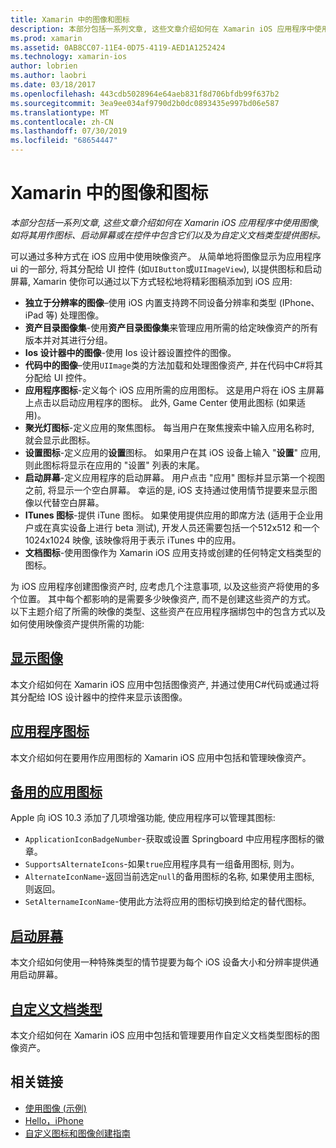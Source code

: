 ```yaml
---
title: Xamarin 中的图像和图标
description: 本部分包括一系列文章, 这些文章介绍如何在 Xamarin iOS 应用程序中使用图像, 如将其用作图标、启动屏幕或在控件中包含它们以及为自定义文档类型提供图标。
ms.prod: xamarin
ms.assetid: 0AB8CC07-11E4-0D75-4119-AED1A1252424
ms.technology: xamarin-ios
author: lobrien
ms.author: laobri
ms.date: 03/18/2017
ms.openlocfilehash: 443cdb5028964e64aeb831f8d706bfdb99f637b2
ms.sourcegitcommit: 3ea9ee034af9790d2b0dc0893435e997bd06e587
ms.translationtype: MT
ms.contentlocale: zh-CN
ms.lasthandoff: 07/30/2019
ms.locfileid: "68654447"
---
```

# <a name="images-and-icons-in-xamarinios"></a>Xamarin 中的图像和图标

_本部分包括一系列文章, 这些文章介绍如何在 Xamarin iOS 应用程序中使用图像, 如将其用作图标、启动屏幕或在控件中包含它们以及为自定义文档类型提供图标。_

可以通过多种方式在 iOS 应用中使用映像资产。 从简单地将图像显示为应用程序 ui 的一部分, 将其分配给 UI 控件 (如`UIButton`或`UIImageView`), 以提供图标和启动屏幕, Xamarin 使你可以通过以下方式轻松地将精彩图稿添加到 iOS 应用: 

- **独立于分辨率的图像**–使用 iOS 内置支持跨不同设备分辨率和类型 (IPhone、iPad 等) 处理图像。
- **资产目录图像集**-使用**资产目录图像集**来管理应用所需的给定映像资产的所有版本并对其进行分组。
- **Ios 设计器中的图像**-使用 Ios 设计器设置控件的图像。
- **代码中的图像**–使用`UIImage`类的方法加载和处理图像资产, 并在代码中C#将其分配给 UI 控件。
- **应用程序图标**-定义每个 iOS 应用所需的应用图标。 这是用户将在 iOS 主屏幕上点击以启动应用程序的图标。 此外, Game Center 使用此图标 (如果适用)。
- **聚光灯图标**-定义应用的聚焦图标。 每当用户在聚焦搜索中输入应用名称时, 就会显示此图标。
- **设置图标**-定义应用的**设置**图标。 如果用户在其 iOS 设备上输入 "**设置**" 应用, 则此图标将显示在应用的 "设置" 列表的末尾。 
- **启动屏幕**-定义应用程序的启动屏幕。 用户点击 "应用" 图标并显示第一个视图之前, 将显示一个空白屏幕。 幸运的是, iOS 支持通过使用情节提要来显示图像以代替空白屏幕。 
- **ITunes 图标**-提供 iTune 图标。 如果使用提供应用的即席方法 (适用于企业用户或在真实设备上进行 beta 测试), 开发人员还需要包括一个512x512 和一个1024x1024 映像, 该映像将用于表示 iTunes 中的应用。
- **文档图标**-使用图像作为 Xamarin iOS 应用支持或创建的任何特定文档类型的图标。

为 iOS 应用程序创建图像资产时, 应考虑几个注意事项, 以及这些资产将使用的多个位置。 其中每个都影响的是需要多少映像资产, 而不是创建这些资产的方式。 以下主题介绍了所需的映像的类型、这些资产在应用程序捆绑包中的包含方式以及如何使用映像资产提供所需的功能:


## <a name="displaying-an-imageiosapp-fundamentalsimages-iconsdisplaying-an-imagemd"></a>[显示图像](~/ios/app-fundamentals/images-icons/displaying-an-image.md)

本文介绍如何在 Xamarin iOS 应用中包括图像资产, 并通过使用C#代码或通过将其分配给 IOS 设计器中的控件来显示该图像。

## <a name="application-iconsiosapp-fundamentalsimages-iconsapp-iconsmd"></a>[应用程序图标](~/ios/app-fundamentals/images-icons/app-icons.md)

本文介绍如何在要用作应用图标的 Xamarin iOS 应用中包括和管理映像资产。

## <a name="alternate-app-iconsiosapp-fundamentalsimages-iconsalternate-app-iconsmd"></a>[备用的应用图标](~/ios/app-fundamentals/images-icons/alternate-app-icons.md)

Apple 向 iOS 10.3 添加了几项增强功能, 使应用程序可以管理其图标:

- `ApplicationIconBadgeNumber`-获取或设置 Springboard 中应用程序图标的徽章。
- `SupportsAlternateIcons`-如果`true`应用程序具有一组备用图标, 则为。
- `AlternateIconName`-返回当前选定`null`的备用图标的名称, 如果使用主图标, 则返回。
- `SetAlternameIconName`-使用此方法将应用的图标切换到给定的替代图标。


## <a name="launch-screensiosapp-fundamentalsimages-iconslaunch-screensmd"></a>[启动屏幕](~/ios/app-fundamentals/images-icons/launch-screens.md)

本文介绍如何使用一种特殊类型的情节提要为每个 iOS 设备大小和分辨率提供通用启动屏幕。

## <a name="custom-document-typesiosapp-fundamentalsimages-iconscustom-document-typesmd"></a>[自定义文档类型](~/ios/app-fundamentals/images-icons/custom-document-types.md)

本文介绍如何在 Xamarin iOS 应用中包括和管理要用作自定义文档类型图标的图像资产。



## <a name="related-links"></a>相关链接

- [使用图像 (示例)](https://docs.microsoft.com/samples/xamarin/ios-samples/workingwithimages)
- [Hello，iPhone](~/ios/get-started/hello-ios/index.md)
- [自定义图标和图像创建指南](https://developer.apple.com/library/ios/#documentation/UserExperience/Conceptual/MobileHIG/IconsImages/IconsImages.html)
